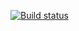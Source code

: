 [![Build status](https://ci.appveyor.com/api/projects/status/27amntu343ijgk77?svg=true)](https://ci.appveyor.com/project/danilka5984ka/wed-interfaces-testing)